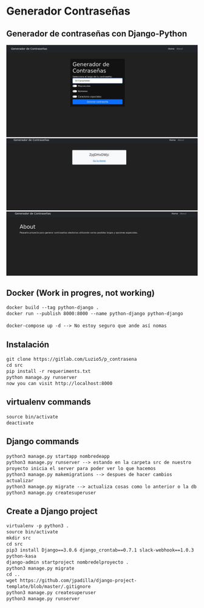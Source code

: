 # Generador Contraseñas

## Generador de contraseñas con Django-Python

![](./screen1.jpg)
![](./screen2.jpg)
![](./screen3.jpg)



## Docker (Work in progres, not working)
```
docker build --tag python-django .
docker run --publish 8000:8000 --name python-django python-django

docker-compose up -d --> No estoy seguro que ande así nomas
```

## Instalación
```
git clone https://gitlab.com/Luzio5/p_contrasena
cd src
pip install -r requeriments.txt
python manage.py runserver
now you can visit http://localhost:8000
```

## virtualenv commands
```
source bin/activate
deactivate
```

## Django commands
```
python3 manage.py startapp nombredeapp
python3 manage.py runserver --> estando en la carpeta src de nuestro proyecto inicia el server para poder ver lo que hacemos
python3 manage.py makemigrations --> despues de hacer cambios actualizar
python3 manage.py migrate --> actualiza cosas como lo anterior o la db
python3 manage.py createsuperuser
```

## Create a Django project
```
virtualenv -p python3 .
source bin/activate
mkdir src
cd src
pip3 install Django==3.0.6 django_crontab==0.7.1 slack-webhook==1.0.3 python-kasa
django-admin startproject nombredelproyecto .
python3 manage.py migrate
cd ..
wget https://github.com/jpadilla/django-project-template/blob/master/.gitignore
python3 manage.py createsuperuser
python3 manage.py runserver
```

